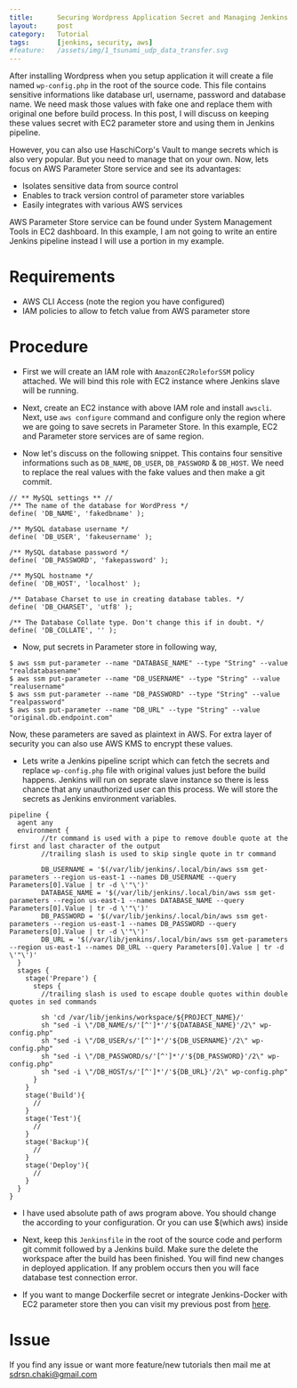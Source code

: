 ```yaml
---
title:      Securing Wordpress Application Secret and Managing Jenkins Pipeline with EC2 Parameter Store
layout:     post
category:   Tutorial
tags: 	    [jenkins, security, aws]
#feature:   /assets/img/1_tsunami_udp_data_transfer.svg
---
```

After installing Wordpress when you setup application it will create a file named `wp-config.php` in the root of the source code. This file contains sensitive informations like database url, username, password and database name. We need mask those values with fake one and replace them with original one before build process. In this post, I will discuss on keeping these values secret with EC2 parameter store and using them in Jenkins pipeline.
<!--more-->

However, you can also use HaschiCorp's Vault to mange secrets which is also very popular. But you need to manage that on your own. Now, lets focus on AWS Parameter Store service and see its advantages:

* Isolates sensitive data from source control
* Enables to track version control of parameter store variables
* Easily integrates with various AWS services

AWS Parameter Store service can be found under System Management Tools in EC2 dashboard. In this example, I am not going to write an entire Jenkins pipeline instead I will use a portion in my example.

# Requirements

* AWS CLI Access (note the region you have configured)
* IAM policies to allow to fetch value from AWS parameter store


# Procedure

* First we will create an IAM role with `AmazonEC2RoleforSSM` policy attached. We will bind this role with EC2 instance where Jenkins slave will be running.

* Next, create an EC2 instance with above IAM role and install `awscli`. Next, use `aws configure` command and configure only the region where we are going to save secrets in Parameter Store. In this example, EC2 and Parameter store services are of same region.

* Now let's discuss on the following snippet. This contains four sensitive informations such as `DB_NAME`, `DB_USER`, `DB_PASSWORD` & `DB_HOST`. We need to replace the real values with the fake values and then make a git commit.

```
// ** MySQL settings ** //
/** The name of the database for WordPress */
define( 'DB_NAME', 'fakedbname' );

/** MySQL database username */
define( 'DB_USER', 'fakeusername' );

/** MySQL database password */
define( 'DB_PASSWORD', 'fakepassword' );

/** MySQL hostname */
define( 'DB_HOST', 'localhost' );

/** Database Charset to use in creating database tables. */
define( 'DB_CHARSET', 'utf8' );

/** The Database Collate type. Don't change this if in doubt. */
define( 'DB_COLLATE', '' );

```

* Now, put secrets in Parameter store in following way,

```
$ aws ssm put-parameter --name "DATABASE_NAME" --type "String" --value "realdatabasename"
$ aws ssm put-parameter --name "DB_USERNAME" --type "String" --value "realusername"
$ aws ssm put-parameter --name "DB_PASSWORD" --type "String" --value "realpassword"
$ aws ssm put-parameter --name "DB_URL" --type "String" --value "original.db.endpoint.com"
```

Now, these parameters are saved as plaintext in AWS. For extra layer of security you can also use AWS KMS to encrypt these values.

* Lets write a Jenkins pipeline script which can fetch the secrets and replace `wp-config.php` file with original values just before the build happens. Jenkins will run on seprate slave instance so there is less chance that any unauthorized user can this process. We will store the secrets as Jenkins environment variables.

```
pipeline {  
  agent any  
  environment {
        //tr command is used with a pipe to remove double quote at the first and last character of the output
        //trailing slash is used to skip single quote in tr command

        DB_USERNAME = '$(/var/lib/jenkins/.local/bin/aws ssm get-parameters --region us-east-1 --names DB_USERNAME --query Parameters[0].Value | tr -d \'"\')'
        DATABASE_NAME = '$(/var/lib/jenkins/.local/bin/aws ssm get-parameters --region us-east-1 --names DATABASE_NAME --query Parameters[0].Value | tr -d \'"\')'
        DB_PASSWORD = '$(/var/lib/jenkins/.local/bin/aws ssm get-parameters --region us-east-1 --names DB_PASSWORD --query Parameters[0].Value | tr -d \'"\')'
        DB_URL = '$(/var/lib/jenkins/.local/bin/aws ssm get-parameters --region us-east-1 --names DB_URL --query Parameters[0].Value | tr -d \'"\')'
  }
  stages {    
    stage('Prepare') {
      steps {
        //trailing slash is used to escape double quotes within double quotes in sed commands

        sh 'cd /var/lib/jenkins/workspace/${PROJECT_NAME}/'
      	sh "sed -i \"/DB_NAME/s/'[^']*'/'${DATABASE_NAME}'/2\" wp-config.php"
      	sh "sed -i \"/DB_USER/s/'[^']*'/'${DB_USERNAME}'/2\" wp-config.php"
      	sh "sed -i \"/DB_PASSWORD/s/'[^']*'/'${DB_PASSWORD}'/2\" wp-config.php"
      	sh "sed -i \"/DB_HOST/s/'[^']*'/'${DB_URL}'/2\" wp-config.php"
      }
    }
    stage('Build'){
      //
    }
    stage('Test'){
      //
    }
    stage('Backup'){
      //
    }
    stage('Deploy'){
      //
    }    
  }    
}
```

* I have used absolute path of aws program above. You should change the according to your configuration. Or you can use $(which aws) inside

* Next, keep this `Jenkinsfile` in the root of the source code and perform git commit followed by a Jenkins build. Make sure the delete the workspace after the build has been finished. You will find new changes in deployed application. If any problem occurs then you will face database test connection error.

* If you want to mange Dockerfile secret or integrate Jenkins-Docker with EC2 parameter store then you can visit my previous post from [here](http://shudarshon.com/2018-07-21/Docker-Secret-Paramter-Store.html).

# Issue

If you find any issue or want more feature/new tutorials then mail me at sdrsn.chaki@gmail.com

